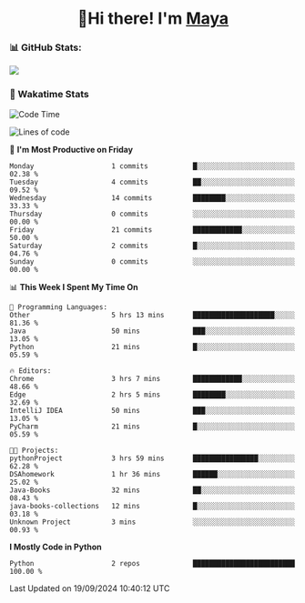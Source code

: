  <h1 align="center">👋Hi there! I'm <a href="https://liumyblog.cn">Maya</a></h1>

### 📊 GitHub Stats:
<p href="https://github.com/anuraghazra/github-readme-stats">
<img align="left" src="https://github-readme-stats.vercel.app/api?username=liumy-lay&show_icons=true&title_color=ffffff&icon_color=ffffff&text_color=ffffff&bg_color=D80835&hide_title=true" />
</p>
<br clear="left"/>

### 🚀 Wakatime Stats
<!--START_SECTION:waka-->
![Code Time](http://img.shields.io/badge/Code%20Time-95%20hrs%2030%20mins-blue)

![Lines of code](https://img.shields.io/badge/From%20Hello%20World%20I%27ve%20Written-0%20lines%20of%20code-blue)

📅 **I'm Most Productive on Friday** 

```text
Monday                   1 commits           █░░░░░░░░░░░░░░░░░░░░░░░░   02.38 % 
Tuesday                  4 commits           ██░░░░░░░░░░░░░░░░░░░░░░░   09.52 % 
Wednesday                14 commits          ████████░░░░░░░░░░░░░░░░░   33.33 % 
Thursday                 0 commits           ░░░░░░░░░░░░░░░░░░░░░░░░░   00.00 % 
Friday                   21 commits          ████████████░░░░░░░░░░░░░   50.00 % 
Saturday                 2 commits           █░░░░░░░░░░░░░░░░░░░░░░░░   04.76 % 
Sunday                   0 commits           ░░░░░░░░░░░░░░░░░░░░░░░░░   00.00 % 
```


📊 **This Week I Spent My Time On** 

```text
💬 Programming Languages: 
Other                    5 hrs 13 mins       ████████████████████░░░░░   81.36 % 
Java                     50 mins             ███░░░░░░░░░░░░░░░░░░░░░░   13.05 % 
Python                   21 mins             █░░░░░░░░░░░░░░░░░░░░░░░░   05.59 % 

🔥 Editors: 
Chrome                   3 hrs 7 mins        ████████████░░░░░░░░░░░░░   48.66 % 
Edge                     2 hrs 5 mins        ████████░░░░░░░░░░░░░░░░░   32.69 % 
IntelliJ IDEA            50 mins             ███░░░░░░░░░░░░░░░░░░░░░░   13.05 % 
PyCharm                  21 mins             █░░░░░░░░░░░░░░░░░░░░░░░░   05.59 % 

🐱‍💻 Projects: 
pythonProject            3 hrs 59 mins       ████████████████░░░░░░░░░   62.28 % 
DSAhomework              1 hr 36 mins        ██████░░░░░░░░░░░░░░░░░░░   25.02 % 
Java-Books               32 mins             ██░░░░░░░░░░░░░░░░░░░░░░░   08.43 % 
java-books-collections   12 mins             █░░░░░░░░░░░░░░░░░░░░░░░░   03.18 % 
Unknown Project          3 mins              ░░░░░░░░░░░░░░░░░░░░░░░░░   00.93 % 
```

**I Mostly Code in Python** 

```text
Python                   2 repos             █████████████████████████   100.00 % 
```




 Last Updated on 19/09/2024 10:40:12 UTC
<!--END_SECTION:waka-->
